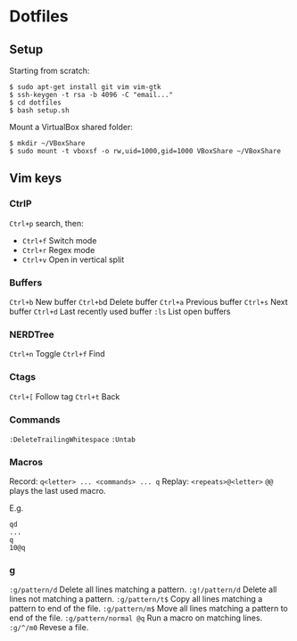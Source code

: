 # Dotfiles

## Setup

Starting from scratch:
```
$ sudo apt-get install git vim vim-gtk
$ ssh-keygen -t rsa -b 4096 -C "email..."
$ cd dotfiles
$ bash setup.sh
```

Mount a VirtualBox shared folder:
```
$ mkdir ~/VBoxShare
$ sudo mount -t vboxsf -o rw,uid=1000,gid=1000 VBoxShare ~/VBoxShare
```

## Vim keys

### CtrlP

`Ctrl+p` search, then:
- `Ctrl+f` Switch mode
- `Ctrl+r` Regex mode
- `Ctrl+v` Open in vertical split

### Buffers

`Ctrl+b`    New buffer
`Ctrl+b`d   Delete buffer
`Ctrl+a`    Previous buffer
`Ctrl+s`    Next buffer
`Ctrl+d`    Last recently used buffer
`:ls`       List open buffers

### NERDTree

`Ctrl+n`    Toggle
`Ctrl+f`    Find

### Ctags

`Ctrl+[`    Follow tag
`Ctrl+t`    Back

### Commands

`:DeleteTrailingWhitespace`
`:Untab`

### Macros

Record: `q<letter> ... <commands> ... q`
Replay: `<repeats>@<letter>`
`@@` plays the last used macro.

E.g.
```
qd
...
q
10@q
```

### g

`:g/pattern/d`         Delete all lines matching a pattern.
`:g!/pattern/d`        Delete all lines not matching a pattern.
`:g/pattern/t$`        Copy all lines matching a pattern to end of the file.
`:g/pattern/m$`        Move all lines matching a pattern to end of the file.
`:g/pattern/normal @q` Run a macro on matching lines.
`:g/^/m0`              Revese a file.
